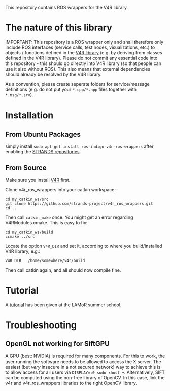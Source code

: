 This repository contains ROS wrappers for the V4R library.

# The nature of this library

IMPORTANT: This repository is a ROS wrapper only and shall therefore only include ROS interfaces (service calls, test nodes, visualizations, etc.) to objects / functions defined in the [V4R library](https://github.com/strands-project/v4r) (e.g. by deriving from classes defined in the V4R library). Please do not commit any essential code into this repository - this should go directly into V4R library (so that people can use it also without ROS). This also means that external dependencies should already be resolved by the V4R library.

As a convention, please create seperate folders for service/message definitions (e.g. do not put your `*.cpp/*.hpp` files together with `*.msg/*.srv`).

# Installation

## From Ubuntu Packages

simply install `sudo apt-get install ros-indigo-v4r-ros-wrappers` after enabling the [STRANDS repositories](https://github.com/strands-project-releases/strands-releases/wiki#using-the-strands-repository). 

## From Source

Make sure you install [V4R](https://github.com/strands-project/v4r) first.

Clone v4r_ros_wrappers into your catkin workspace:
```
cd my_catkin_ws/src
git clone https://github.com/strands-project/v4r_ros_wrappers.git
cd ..
```

Then call `catkin_make` once. You might get an error regarding V4RModules.cmake. This is easy to fix:
```
cd my_catkin_ws/build
ccmake ../src
```
Locate the option `V4R_DIR` and set it, according to where you build/installed V4R library, e.g.:
```
V4R_DIR   /home/somewhere/v4r/build
```
Then call catkin again, and all should now compile fine.

# Tutorial
A [tutorial](https://github.com/strands-project/lamor15/wiki/Tutorial-materials-3) has been given at the LAMoR summer school.

# Troubleshooting

## OpenGL not working for SiftGPU

A GPU (best: NVIDIA) is required for many components. For this to work, the user running the software needs to be allowed to access the X server. The easiest (but *very* insecure in a not secured network) way to achieve this is to allow access for all users via `DISPLAY=:0 sudo xhost +`. 
Alternatively, SIFT can be computed using the non-free library of OpenCV. In this case, link the v4r and v4r\_ros\_wrappers libraries to the right OpenCV library.


